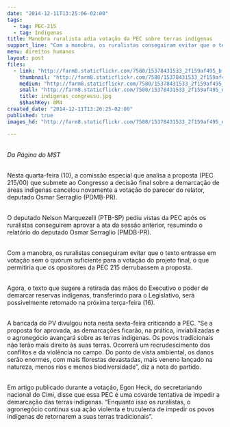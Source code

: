 ```yaml
---
date: "2014-12-11T13:25:06-02:00"
tags:
  - tag: PEC-215
  - tag: Indígenas
title: Manobra ruralista adia votação da PEC sobre terras indígenas
support_line: "Com a manobra, os ruralistas conseguiram evitar que o texto entrasse em votação sem o quórum suficiente para a votação do projeto final."
menu: direitos humanos
layout: post
files:
  - link: "http://farm8.staticflickr.com/7580/15378431533_2f159af495_b.jpg"
    thumbnail: "http://farm8.staticflickr.com/7580/15378431533_2f159af495_t.jpg"
    medium: "http://farm8.staticflickr.com/7580/15378431533_2f159af495_z.jpg"
    small: "http://farm8.staticflickr.com/7580/15378431533_2f159af495_n.jpg"
    title: indigenas_congresso.jpg
    $$hashKey: 0M4
created_date: "2014-12-11T13:26:25-02:00"
published: true
images_hd: "http://farm8.staticflickr.com/7580/15378431533_2f159af495_n.jpg"

---
```

<div id="content-header">
<div id="content-title">
<p><br />
<em>Da P&aacute;gina do MST</em></p>
</div>
</div>

<div id="content-area">
<div id="default-content">
<div id="node-16872">
<div>
<p><br />
Nesta quarta-feira (10), a comiss&atilde;o especial que analisa a proposta (PEC 215/00) que submete ao Congresso a decis&atilde;o final sobre a demarca&ccedil;&atilde;o de &aacute;reas ind&iacute;genas cancelou novamente a vota&ccedil;&atilde;o do parecer do relator, deputado Osmar Serraglio (PDMB-PR).&nbsp;</p>

<p><br />
O deputado Nelson Marquezelli (PTB-SP) pediu vistas da PEC ap&oacute;s os ruralistas conseguirem aprovar a ata da sess&atilde;o anterior, resumindo o relat&oacute;rio do deputado Osmar Serraglio (PMDB-PR).</p>

<p><br />
Com a manobra, os ruralistas conseguiram evitar que o texto entrasse em vota&ccedil;&atilde;o sem o qu&oacute;rum suficiente para a vota&ccedil;&atilde;o do projeto final, o que permitiria que os opositores da PEC 215 derrubassem a proposta.</p>

<p><br />
Agora, o texto que sugere a retirada das m&atilde;os do Executivo o poder de demarcar reservas ind&iacute;genas, transferindo para o Legislativo, ser&aacute; possivelmente retomado na pr&oacute;xima ter&ccedil;a-feira (16).</p>

<p><br />
A bancada do PV divulgou nota nesta sexta-feira criticando a PEC. &ldquo;Se a proposta for aprovada, as demarca&ccedil;&otilde;es ficar&atilde;o, na pr&aacute;tica, inviabilizadas e o agroneg&oacute;cio avan&ccedil;ar&aacute; sobre as terras ind&iacute;genas. Os povos tradicionais n&atilde;o ter&atilde;o mais direito &agrave;s suas terras. Ocorrer&aacute; um recrudescimento dos conflitos e da viol&ecirc;ncia no campo. Do ponto de vista ambiental, os danos ser&atilde;o enormes, com mais florestas devastadas, mais veneno lan&ccedil;ado na natureza, menos rios e menos biodiversidade&rdquo;, diz a nota do partido.</p>

<p><br />
Em artigo publicado durante a vota&ccedil;&atilde;o, Egon Heck, do secretariando nacional do Cimi, disse que essa PEC &eacute; uma covarde tentativa de impedir a demarca&ccedil;&atilde;o das terras ind&iacute;genas. &ldquo;Enquanto isso os ruralistas, o agroneg&oacute;cio continua sua a&ccedil;&atilde;o violenta e truculenta de impedir os povos ind&iacute;genas de retornarem a suas terras tradicionais&rdquo;.&nbsp;</p>
</div>
</div>
</div>
</div>
